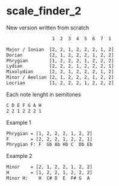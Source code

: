 # scale_finder_2
New version written from scratch
```bash
                 1  2  3  4  5  6  7  1

Major / Ionian  [2, 2, 1, 2, 2, 2, 1, 2]
Dorian          [2, 1, 2, 2, 2, 1, 2, 2]
Phrygian        [1, 2, 2, 2, 1, 2, 2, 2]
Lydian          [2, 2, 2, 1, 2, 2, 2, 1]
Mixolydian      [2, 2, 1, 2, 2, 2, 1, 2]
Minor / Aeolian [2, 1, 2, 2, 2, 1, 2, 2]
Locrian         [1, 2, 2, 2, 1, 2, 2, 2]
```
Each note lenght in semitones
```bash
C D E F G A H
2 2 1 2 2 2 1
```
Example 1
```bash
Phrygian = [1, 2, 2, 2, 1, 2, 2]
F        = [2, 2, 2, 1, 2, 2, 1]
Phrygian F: F  Gb Ab Hb C  Db Eb
```
Example 2
```bash
Minor    = [2, 1, 2, 2, 1, 2, 2]
H        = [1, 2, 2, 1, 2, 2, 2]
Minor H:    H  C# D  E  F# G  A
```
